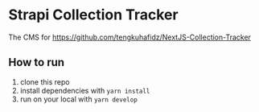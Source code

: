 # Strapi Collection Tracker

The CMS for https://github.com/tengkuhafidz/NextJS-Collection-Tracker

## How to run
1. clone this repo
2. install dependencies with `yarn install`
3. run on your local with `yarn develop` 
